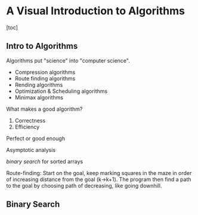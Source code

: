 # A Visual Introduction to Algorithms

[toc]



## Intro to Algorithms

Algorithms put "science" into "computer science".

- Compression algorithms
- Route finding algorithms
- Rending algorithms
- Optimization & Scheduling algorithms
- Minimax algorithms

What makes a good algorithm?

1. Correctness
2. Efficiency

Perfect or good enough

Asymptotic analysis

*binary search* for sorted arrays

Route-finding: Start on the goal, keep marking squares in the maze in order of increasing distance from the goal (k->k+1). The program then find a path to the goal by choosing path of decreasing, like going downhill.

## Binary Search

